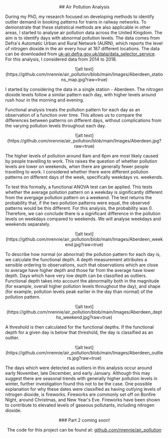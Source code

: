 <div align="center">
## Air Pollution Analysis
</div>

During my PhD, my research focused on developing methods to identify outlier demand in booking patterns for trains in railway networks. To demonstrate that these statistical methods are also applicable in other areas, I started to analyse air pollution data across the United Kingdom. The aim is to identify days with abnormal pollution levels. The data comes from Defra's Automatic Urban and Rural Network (AURN), which reports the level of nitrogen dioxide in the air every hour at 187 different locations. The data can be downloaded from [uk-air.defra.gov.uk/data/data_selector_service](https://uk-air.defra.gov.uk/data/data_selector_service). For this analysis, I considered data from 2014 to 2018.

<div align="center">
![alt text](https://github.com/nrennie/air_pollution/blob/main/Images/Aberdeen_stations_map.jpg?raw=true)
</div>

I started by considering the data in a single station - Aberdeen. The nitrogen dioxide levels follow a similar pattern each day, with higher levels around rush hour in the morning and evening. 

Functional analysis treats the pollution pattern for each day as an observation of a function over time. This allows us to compare the differences between patterns on different days, without complications from the varying pollution levels throughout each day.

<div align="center">
![alt text](https://github.com/nrennie/air_pollution/blob/main/Images/Aberdeen.jpg?raw=true)
</div>

The higher levels of pollution around 8am and 6pm are most likely caused by people travelling to work. This raises the question of whether pollution levels are lower on weekends, when there are generally fewer people travelling to work. I considered whether there were different pollution patterns on different days of the week, specifically weekdays vs. weekends. 

To test this formally, a functional ANOVA test can be applied. This tests whether the average pollution pattern on a weekday is significantly different from the avergage pollution pattern on a weekend. The test returns the probability that, if the two pollution patterns were equal, the observed patterns would be this different. For this analysis, the probability was 0. Therefore, we can conclude there is a significant difference in the pollution levels on weekdays compared to weekends. We will analyse weekdays and weekends separately. 

<div align="center">
![alt text](https://github.com/nrennie/air_pollution/blob/main/Images/Aberdeen_weekend.jpg?raw=true)
</div>

To describe how normal (or abnormal) the pollution pattern for each day is, we calculate the functional depth. A depth measurement attributes a sensible ordering to observations, such that observations which are close to average have higher depth and those far from the average have lower depth. Days which have very low depth can be classified as outliers. Functional depth takes into account the abnormality both in the magnitude (for example, overall higher pollution levels throughout the day), and shape (for example, pollution levels peak earlier in the day than normal) of the pollution pattern.

<div align="center">
![alt text](https://github.com/nrennie/air_pollution/blob/main/Images/Aberdeen_depths_weekend.jpg?raw=true)
</div>

A threshold is then calculated for the functional depths. If the functional depth for a given day is below that threshold, the day is classified as an outlier.

<div align="center">
![alt text](https://github.com/nrennie/air_pollution/blob/main/Images/Aberdeen_outliers.jpg?raw=true)
</div>

The days which were detected as outliers in this analysis occur around early November, late December, and early January. Although this may suggest there are seasonal trends with generally higher pollution levels in winter, further investigation found this not to be the case. One possible explanation	for why these dates were classified as having outlying levels of nitrogen dioxide, is fireworks. Fireworks are commonly set off on Bonfire Night, around Christmas, and New Year's Eve. Fireworks have been shown to contribute to elevated levels of gaseous pollutants, including nitrogen dioxide.

<div align="center"> 
### Part 2 coming soon!

The code for this project can be found at: [github.com/nrennie/air_pollution](https://github.com/nrennie/air_pollution) 
</div>

